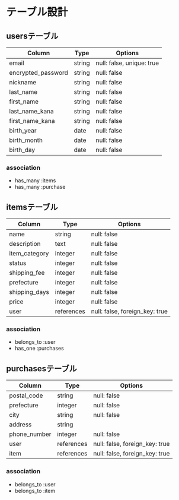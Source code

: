 # テーブル設計

## usersテーブル 
| Column             | Type    | Options                   |
| ------------------ | ------- | ------------------------- |
| email              | string  | null: false, unique: true |
| encrypted_password | string  | null: false               |
| nickname           | string  | null: false               |
| last_name          | string  | null: false               |
| first_name         | string  | null: false               |
| last_name_kana     | string  | null: false               |
| first_name_kana    | string  | null: false               |
| birth_year         | date    | null: false               |
| birth_month        | date    | null: false               |
| birth_day          | date    | null: false               |

### association
- has_many :items
- has_many :purchase


## itemsテーブル
| Column        |Type        | Options                        |
| --------------|------------| ------------------------------ |
| name          | string     | null: false                    |
| description   | text       | null: false                    |
| item_category | integer    | null: false                    |
| status        | integer    | null: false                    |
| shipping_fee  | integer    | null: false                    |
| prefecture    | integer    | null: false                    |
| shipping_days | integer    | null: false                    |
| price         | integer    | null: false                    |
| user          | references | null: false, foreign_key: true |

### association
- belongs_to :user
- has_one :purchases


## purchasesテーブル
| Column      |Type        |Options                         |
| ------------|------------|--------------------------------|
| postal_code | string     | null: false                    |
| prefecture  | integer    | null: false                    |
| city        | string     | null: false                    |
| address     | string     |                                |
| phone_number| integer    | null: false                    |
| user        | references | null: false, foreign_key: true |
| item        | references | null: false, foreign_key: true |


### association
- belongs_to :user
- belongs_to :item